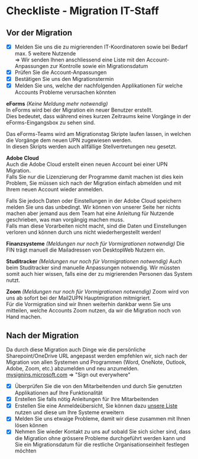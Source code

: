# Checkliste - Migration IT-Staff

## Vor der Migration

- [x] Melden Sie uns die zu migrierenden IT-Koordinatoren sowie bei Bedarf max. 5 weitere Nutzende  
=> Wir senden Ihnen anschliessend eine Liste mit den Account-Anpassungen zur Kontrolle sowie ein Migrationsdatum
- [x] Prüfen Sie die Account-Anpassungen
- [x] Bestätigen Sie uns den Migrationstermin
- [x] Melden Sie uns, welche der nachfolgenden Applikationen für welche Accounts Probleme verursachen könnten

**eForms** *(Keine Meldung mehr notwendig)*  
In eForms wird bei der Migration ein neuer Benutzer erstellt.  
Dies bedeutet, dass während eines kurzen Zeitraums keine Vorgänge in der eForms-Eingangsbox zu sehen sind.  

Das eForms-Teams wird am Migrationstag Skripte laufen lassen, in welchen die Vorgänge dem neuen UPN zugewiesen werden.  
In diesen Skripts werden auch allfällige Stellvertretungen neu gesetzt.  

**Adobe Cloud**  
Auch die Adobe Cloud erstellt einen neuen Account bei einer UPN Migration.  
Falls Sie nur die Lizenzierung der Programme damit machen ist dies kein Problem, Sie müssen sich nach der Migration einfach abmelden und mit Ihrem neuen Account wieder anmelden.  

Falls Sie jedoch Daten oder Einstellungen in der Adobe Cloud speichern melden Sie uns das unbedingt. Wir können von unserer Seite her nichts machen aber jemand aus dem Team hat eine Anleitung für Nutzende geschrieben, was man vorgängig machen muss.  
Falls man diese Vorarbeiten nicht macht, sind die Daten und Einstellungen verloren und können durch uns nicht wiederhergestellt werden!

**Finanzsysteme** *(Meldungen nur noch für Vormigrationen notwendig)* 
Die FIN trägt manuell die Mailadressen von DesktopWeb Nutzern ein.

**Studitracker** *(Meldungen nur noch für Vormigrationen notwendig)*
Auch beim Studitracker sind manuelle Anpassungen notwendig. Wir müssten somit auch hier wissen, falls eine der zu migrierenden Personen das System nutzt.

**Zoom**  *(Meldungen nur noch für Vormigrationen notwendig)* 
Zoom wird von uns ab sofort bei der Mail2UPN Hauptmigration mitmigriert.  
Für die Vormigration sind wir Ihnen weiterhin dankbar wenn Sie uns mitteilen, welche Accounts Zoom nutzen, da wir die Migration noch von Hand machen.

## Nach der Migration

Da durch diese Migration auch Dinge wie die persönliche Sharepoint/OneDrive URL angepasst werden empfehlen wir, sich nach der Migration von allen Systemen und Programmen (Word, OneNote, Outlook, Adobe, Zoom, etc.) abzumelden und neu anzumelden.  
[mysignins.microsoft.com](https://mysignins.microsoft.com/security-info) => "Sign out everywhere"

- [x] Überprüfen Sie die von den Mitarbeitenden und durch Sie genutzten Applikationen auf Ihre Funktionalität
- [x] Erstellen Sie falls nötig Anleitungen für Ihre Mitarbeitenden
- [x] Erstellen Sie eine Anmeldeübersicht, Sie können dazu [unsere Liste](../tutorials/tutorials-logins.md) nutzen und diese um Ihre Systeme erweitern
- [x] Melden Sie uns etwaige Probleme, damit wir diese zusammen mit Ihnen lösen können
- [x] Nehmen Sie wieder Kontakt zu uns auf sobald Sie sich sicher sind, dass die Migration ohne grössere Probleme durchgeführt werden kann und Sie ein Migrationsdatum für die restliche Organisationseinheit festlegen möchten